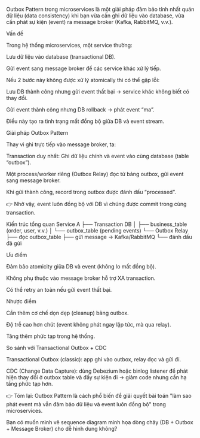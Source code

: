 Outbox Pattern trong microservices là một giải pháp đảm bảo tính nhất quán dữ liệu (data consistency) khi bạn vừa cần ghi dữ liệu vào database, vừa cần phát sự kiện (event) ra message broker (Kafka, RabbitMQ, v.v.).

Vấn đề

Trong hệ thống microservices, một service thường:

Lưu dữ liệu vào database (transactional DB).

Gửi event sang message broker để các service khác xử lý tiếp.

Nếu 2 bước này không được xử lý atomically thì có thể gặp lỗi:

Lưu DB thành công nhưng gửi event thất bại → service khác không biết có thay đổi.

Gửi event thành công nhưng DB rollback → phát event “ma”.

Điều này tạo ra tình trạng mất đồng bộ giữa DB và event stream.

Giải pháp Outbox Pattern

Thay vì ghi trực tiếp vào message broker, ta:

Transaction duy nhất: Ghi dữ liệu chính và event vào cùng database (table “outbox”).

Một process/worker riêng (Outbox Relay) đọc từ bảng outbox, gửi event sang message broker.

Khi gửi thành công, record trong outbox được đánh dấu “processed”.

👉 Nhờ vậy, event luôn đồng bộ với DB vì chúng được commit trong cùng transaction.

Kiến trúc tổng quan
Service A
 ├── Transaction DB
 │     ├── business_table (order, user, v.v.)
 │     └── outbox_table (pending events)
 └── Outbox Relay
        ├── đọc outbox_table
        ├── gửi message -> Kafka/RabbitMQ
        └── đánh dấu đã gửi

Ưu điểm

Đảm bảo atomicity giữa DB và event (không lo mất đồng bộ).

Không phụ thuộc vào message broker hỗ trợ XA transaction.

Có thể retry an toàn nếu gửi event thất bại.

Nhược điểm

Cần thêm cơ chế dọn dẹp (cleanup) bảng outbox.

Độ trễ cao hơn chút (event không phát ngay lập tức, mà qua relay).

Tăng thêm phức tạp trong hệ thống.

So sánh với Transactional Outbox + CDC

Transactional Outbox (classic): app ghi vào outbox, relay đọc và gửi đi.

CDC (Change Data Capture): dùng Debezium hoặc binlog listener để phát hiện thay đổi ở outbox table và đẩy sự kiện đi → giảm code nhưng cần hạ tầng phức tạp hơn.

👉 Tóm lại: Outbox Pattern là cách phổ biến để giải quyết bài toán "làm sao phát event mà vẫn đảm bảo dữ liệu và event luôn đồng bộ" trong microservices.

Bạn có muốn mình vẽ sequence diagram minh họa dòng chảy (DB + Outbox + Message Broker) cho dễ hình dung không?